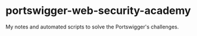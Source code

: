 # portswigger-web-security-academy
My notes and automated scripts to solve the Portswigger's challenges.
